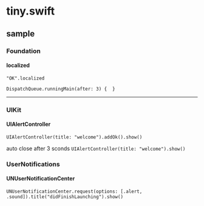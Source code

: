 # tiny.swift


## sample

### Foundation
#### localized

`"OK".localized`

`DispatchQueue.runningMain(after: 3) {	}`

***

### UIKit
####  UIAlertController
`UIAlertController(title: "welcome").addOk().show()`

auto close after 3 sconds
`UIAlertController(title: "welcome").show()`

### UserNotifications
#### UNUserNotificationCenter
`UNUserNotificationCenter.request(options: [.alert, .sound]).title("didFinishLaunching").show()`